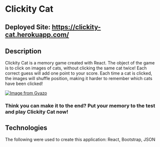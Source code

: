 # Clickity Cat
## Deployed Site: https://clickity-cat.herokuapp.com/
## Description  
Clickity Cat is a memory game created with React. The object of the game is to click on images of cats, without clicking the same cat twice! Each correct guess will add one point to your score. Each time a cat is clicked, the images will shuffle position, making it harder to remember which cats have been clicked!
  
[![Image from Gyazo](https://i.gyazo.com/ca19ec3a2880bba972dfa9ab5ee26688.gif)](https://gyazo.com/ca19ec3a2880bba972dfa9ab5ee26688) 

### Think you can make it to the end? Put your memory to the test and play Clickity Cat now!

## Technologies  
The following were used to create this application: React, Bootstrap, JSON
